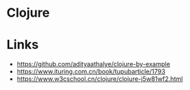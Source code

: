 # Clojure

# Links

- https://github.com/adityaathalye/clojure-by-example
- https://www.ituring.com.cn/book/tupubarticle/1793
- https://www.w3cschool.cn/clojure/clojure-j5w81wf2.html
